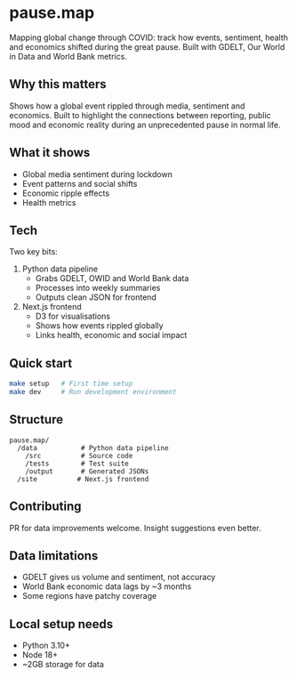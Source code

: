 # pause.map

Mapping global change through COVID: track how events, sentiment, health and economics shifted during the great pause. Built with GDELT, Our World in Data and World Bank metrics.

## Why this matters
Shows how a global event rippled through media, sentiment and economics. Built to highlight the connections between reporting, public mood and economic reality during an unprecedented pause in normal life.

## What it shows
- Global media sentiment during lockdown
- Event patterns and social shifts
- Economic ripple effects
- Health metrics

## Tech
Two key bits:
1. Python data pipeline
   - Grabs GDELT, OWID and World Bank data
   - Processes into weekly summaries
   - Outputs clean JSON for frontend
2. Next.js frontend
   - D3 for visualisations
   - Shows how events rippled globally
   - Links health, economic and social impact

## Quick start
```bash
make setup   # First time setup
make dev     # Run development environment
```

## Structure
```
pause.map/
  /data           # Python data pipeline
    /src          # Source code
    /tests        # Test suite
    /output       # Generated JSONs
  /site          # Next.js frontend
```

## Contributing
PR for data improvements welcome. Insight suggestions even better.

## Data limitations
- GDELT gives us volume and sentiment, not accuracy
- World Bank economic data lags by ~3 months
- Some regions have patchy coverage

## Local setup needs
- Python 3.10+
- Node 18+
- ~2GB storage for data